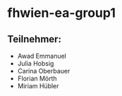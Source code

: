 # fhwien-ea-group1

## Teilnehmer:
- Awad Emmanuel 
- Julia Hobsig  
- Carina Oberbauer
- Florian Mörth
- Miriam Hübler
